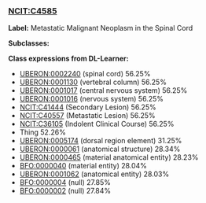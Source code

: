 
### [NCIT:C4585](http://purl.obolibrary.org/obo/NCIT_C4585)
**Label:** Metastatic Malignant Neoplasm in the Spinal Cord

**Subclasses:** 

**Class expressions from DL-Learner:**

- [UBERON:0002240](http://purl.obolibrary.org/obo/UBERON_0002240) (spinal cord) 56.25%
- [UBERON:0001130](http://purl.obolibrary.org/obo/UBERON_0001130) (vertebral column) 56.25%
- [UBERON:0001017](http://purl.obolibrary.org/obo/UBERON_0001017) (central nervous system) 56.25%
- [UBERON:0001016](http://purl.obolibrary.org/obo/UBERON_0001016) (nervous system) 56.25%
- [NCIT:C41444](http://purl.obolibrary.org/obo/NCIT_C41444) (Secondary Lesion) 56.25%
- [NCIT:C40557](http://purl.obolibrary.org/obo/NCIT_C40557) (Metastatic Lesion) 56.25%
- [NCIT:C36105](http://purl.obolibrary.org/obo/NCIT_C36105) (Indolent Clinical Course) 56.25%
- Thing 52.26%
- [UBERON:0005174](http://purl.obolibrary.org/obo/UBERON_0005174) (dorsal region element) 31.25%
- [UBERON:0000061](http://purl.obolibrary.org/obo/UBERON_0000061) (anatomical structure) 28.34%
- [UBERON:0000465](http://purl.obolibrary.org/obo/UBERON_0000465) (material anatomical entity) 28.23%
- [BFO:0000040](http://purl.obolibrary.org/obo/BFO_0000040) (material entity) 28.04%
- [UBERON:0001062](http://purl.obolibrary.org/obo/UBERON_0001062) (anatomical entity) 28.03%
- [BFO:0000004](http://purl.obolibrary.org/obo/BFO_0000004) (null) 27.85%
- [BFO:0000002](http://purl.obolibrary.org/obo/BFO_0000002) (null) 27.84%


